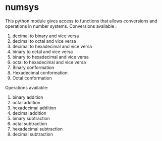 # numsys

 This python module gives access to functions that allows conversions and operations in number systems.
 Conversions available :
   1) decimal to binary and vice versa
   2) decimal to octal and vice versa
   3) decimal to hexadecimal and vice versa
   4) binary to octal and vice versa
   5) binary to hexadecimal and vice versa
   6) octal to hexadecimal and vice versa
   7) Binary conformation
   7) Hexadecimal conformation
   7) Octal conformation

 Operations available:
   1) binary addition
   2) octal addition
   3) hexadecimal addition
   4) decimal addition
   5) binary subtraction
   6) octal subtraction
   7) hexadecimal subtraction
   8) decimal subtraction

